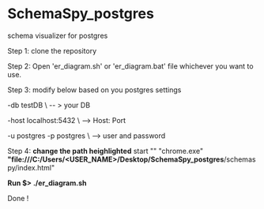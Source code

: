 # SchemaSpy_postgres
schema visualizer for postgres 

Step 1: clone the repository 

Step 2: Open 'er_diagram.sh' or 'er_diagram.bat' file whichever you want to use.

Step 3: modify below based on you postgres settings 

-db testDB \ -- > your DB

-host localhost:5432 \ --> Host: Port

-u postgres -p postgres \  --> user and password 


Step 4: **change the path heighlighted** 
start "" "chrome.exe" **"file:///C:/Users/<USER_NAME>/Desktop/SchemaSpy_postgres**/schemaspy/index.html"


**Run  $> ./er_diagram.sh**

Done ! 

